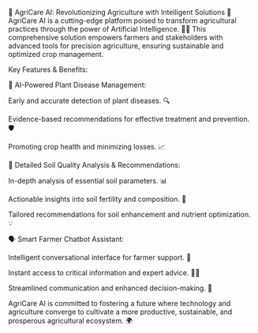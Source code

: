 🌿 AgriCare AI: Revolutionizing Agriculture with Intelligent Solutions 🚀
AgriCare AI is a cutting-edge platform poised to transform agricultural practices through the power of Artificial Intelligence. 👨‍🌾 This comprehensive solution empowers farmers and stakeholders with advanced tools for precision agriculture, ensuring sustainable and optimized crop management.

Key Features & Benefits:

🌱 AI-Powered Plant Disease Management:

Early and accurate detection of plant diseases. 🔍

Evidence-based recommendations for effective treatment and prevention. 🛡️

Promoting crop health and minimizing losses. 📈

🔬 Detailed Soil Quality Analysis & Recommendations:

In-depth analysis of essential soil parameters. 📊

Actionable insights into soil fertility and composition. 🌾

Tailored recommendations for soil enhancement and nutrient optimization. 💡

🗣️ Smart Farmer Chatbot Assistant:

Intelligent conversational interface for farmer support. 💬

Instant access to critical information and expert advice. 🧑‍🌾

Streamlined communication and enhanced decision-making. 🧭

AgriCare AI is committed to fostering a future where technology and agriculture converge to cultivate a more productive, sustainable, and prosperous agricultural ecosystem. 🌍
